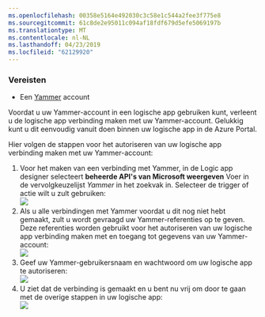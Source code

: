 ```yaml
---
ms.openlocfilehash: 00358e5164e492030c3c58e1c544a2fee3f775e8
ms.sourcegitcommit: 61c8de2e95011c094af18fdf679d5efe5069197b
ms.translationtype: MT
ms.contentlocale: nl-NL
ms.lasthandoff: 04/23/2019
ms.locfileid: "62129920"
---
```

### <a name="prerequisites"></a>Vereisten
* Een [Yammer](https://www.yammer.com/) account 

Voordat u uw Yammer-account in een logische app gebruiken kunt, verleent u de logische app verbinding maken met uw Yammer-account. Gelukkig kunt u dit eenvoudig vanuit doen binnen uw logische app in de Azure Portal. 

Hier volgen de stappen voor het autoriseren van uw logische app verbinding maken met uw Yammer-account:

1. Voor het maken van een verbinding met Yammer, in de Logic app designer selecteert **beheerde API's van Microsoft weergeven** Voer in de vervolgkeuzelijst *Yammer* in het zoekvak in. Selecteer de trigger of actie wilt u zult gebruiken:  
   ![](./media/connectors-create-api-yammer/yammer-1.png)
2. Als u alle verbindingen met Yammer voordat u dit nog niet hebt gemaakt, zult u wordt gevraagd uw Yammer-referenties op te geven. Deze referenties worden gebruikt voor het autoriseren van uw logische app verbinding maken met en toegang tot gegevens van uw Yammer-account:  
   ![](./media/connectors-create-api-yammer/yammer-2.png)
3. Geef uw Yammer-gebruikersnaam en wachtwoord om uw logische app te autoriseren:  
   ![](./media/connectors-create-api-yammer/yammer-3.png)   
4. U ziet dat de verbinding is gemaakt en u bent nu vrij om door te gaan met de overige stappen in uw logische app:  
   ![](./media/connectors-create-api-yammer/yammer-4.png)   

